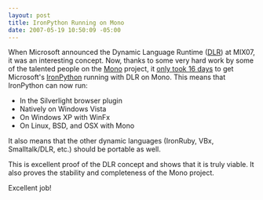 ```yaml
---
layout: post
title: IronPython Running on Mono
date: 2007-05-19 10:50:09 -05:00
---
```


When Microsoft announced the Dynamic Language Runtime ([DLR](http://en.wikipedia.org/wiki/Dynamic_Language_Runtime)) at MIX07, it was an interesting concept. Now, thanks to some very hard work by some of the talented people on the [Mono](http://www.mono-project.com/Main_Page) project, it [only took 16 days](http://www.oreillynet.com/xml/blog/2007/05/monodlr_hello_dynamic_language.html) to get Microsoft's [IronPython](http://en.wikipedia.org/wiki/Ironpython) running with DLR on Mono. This means that IronPython can now run:

*   In the Silverlight browser plugin  
*   Natively on Windows Vista  
*   On Windows XP with WinFx  
*   On Linux, BSD, and OSX with Mono 

It also means that the other dynamic languages (IronRuby, VBx, Smalltalk/DLR, etc.) should be portable as well.

This is excellent proof of the DLR concept and shows that it is truly viable. It also proves the stability and completeness of the Mono project.

Excellent job!
